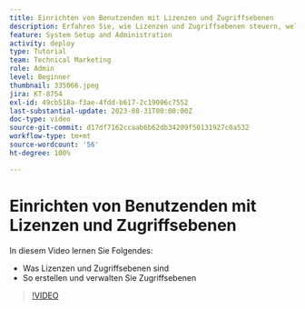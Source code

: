 ```yaml
---
title: Einrichten von Benutzenden mit Lizenzen und Zugriffsebenen
description: Erfahren Sie, wie Lizenzen und Zugriffsebenen steuern, welchen Zugriff Benutzende haben. Erfahren Sie, wie im System Aufgabengebiete verwendet werden.
feature: System Setup and Administration
activity: deploy
type: Tutorial
team: Technical Marketing
role: Admin
level: Beginner
thumbnail: 335066.jpeg
jira: KT-8754
exl-id: 49cb518a-f3ae-4fdd-b617-2c19006c7552
last-substantial-update: 2023-08-31T00:00:00Z
doc-type: video
source-git-commit: d17df7162ccaab6b62db34209f50131927c0a532
workflow-type: tm+mt
source-wordcount: '56'
ht-degree: 100%

---
```


# Einrichten von Benutzenden mit Lizenzen und Zugriffsebenen

In diesem Video lernen Sie Folgendes:

* Was Lizenzen und Zugriffsebenen sind
* So erstellen und verwalten Sie Zugriffsebenen

>[!VIDEO](https://video.tv.adobe.com/v/335066/?quality=12&learn=on&enablevpops)
